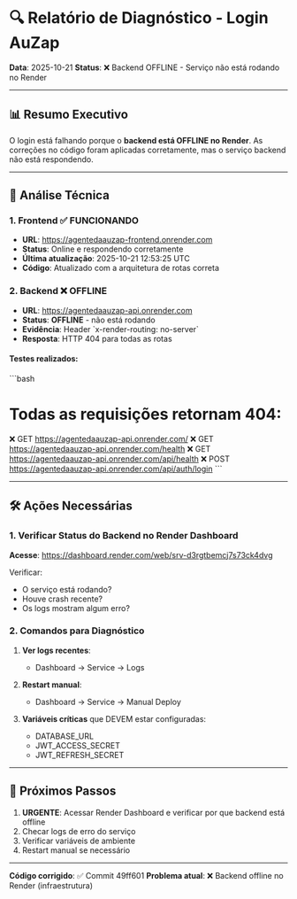 # 🔍 Relatório de Diagnóstico - Login AuZap

**Data**: 2025-10-21
**Status**: ❌ Backend OFFLINE - Serviço não está rodando no Render

---

## 📊 Resumo Executivo

O login está falhando porque o **backend está OFFLINE no Render**. As correções no código foram aplicadas corretamente, mas o serviço backend não está respondendo.

---

## 🔬 Análise Técnica

### 1. Frontend ✅ FUNCIONANDO
- **URL**: https://agentedaauzap-frontend.onrender.com
- **Status**: Online e respondendo corretamente
- **Última atualização**: 2025-10-21 12:53:25 UTC
- **Código**: Atualizado com a arquitetura de rotas correta

### 2. Backend ❌ OFFLINE
- **URL**: https://agentedaauzap-api.onrender.com
- **Status**: **OFFLINE** - não está rodando
- **Evidência**: Header \`x-render-routing: no-server\`
- **Resposta**: HTTP 404 para todas as rotas

#### Testes realizados:
\`\`\`bash
# Todas as requisições retornam 404:
❌ GET  https://agentedaauzap-api.onrender.com/
❌ GET  https://agentedaauzap-api.onrender.com/health
❌ GET  https://agentedaauzap-api.onrender.com/api/health
❌ POST https://agentedaauzap-api.onrender.com/api/auth/login
\`\`\`

---

## 🛠️ Ações Necessárias

### 1. Verificar Status do Backend no Render Dashboard

**Acesse**: https://dashboard.render.com/web/srv-d3rgtbemcj7s73ck4dvg

Verificar:
- O serviço está rodando?
- Houve crash recente?
- Os logs mostram algum erro?

### 2. Comandos para Diagnóstico

1. **Ver logs recentes**:
   - Dashboard → Service → Logs

2. **Restart manual**:
   - Dashboard → Service → Manual Deploy

3. **Variáveis críticas** que DEVEM estar configuradas:
   - DATABASE_URL
   - JWT_ACCESS_SECRET
   - JWT_REFRESH_SECRET

---

## 🎯 Próximos Passos

1. **URGENTE**: Acessar Render Dashboard e verificar por que backend está offline
2. Checar logs de erro do serviço
3. Verificar variáveis de ambiente
4. Restart manual se necessário

---

**Código corrigido**: ✅ Commit 49ff601
**Problema atual**: ❌ Backend offline no Render (infraestrutura)
